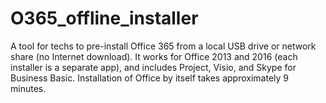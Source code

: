 # O365_offline_installer

A tool for techs to pre-install Office 365 from a local USB drive or network share (no Internet download). It works for Office 2013 and 2016 (each installer is a separate app), and includes Project, Visio, and Skype for Business Basic. Installation of Office by itself takes approximately 9 minutes.

